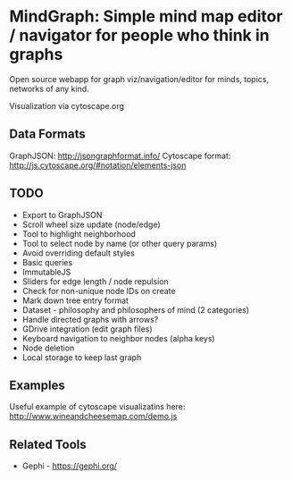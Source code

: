 # MindGraph: Simple mind map editor / navigator for people who think in graphs

Open source webapp for graph viz/navigation/editor for minds, topics, networks of any kind.

Visualization via cytoscape.org

## Data Formats

GraphJSON: http://jsongraphformat.info/
Cytoscape format: http://js.cytoscape.org/#notation/elements-json

## TODO

* Export to GraphJSON
* Scroll wheel size update (node/edge)
* Tool to highlight neighborhood
* Tool to select node by name (or other query params)
* Avoid overriding default styles
* Basic queries
* ImmutableJS
* Sliders for edge length / node repulsion
* Check for non-unique node IDs on create
* Mark down tree entry format
* Dataset - philosophy and philosophers of mind (2 categories)
* Handle directed graphs with arrows?
* GDrive integration (edit graph files)
* Keyboard navigation to neighbor nodes (alpha keys)
* Node deletion
* Local storage to keep last graph

## Examples

Useful example of cytoscape visualizatins here: http://www.wineandcheesemap.com/demo.js

## Related Tools

* Gephi - https://gephi.org/
